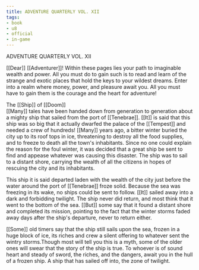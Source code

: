 ```yaml
---
title: ADVENTURE QUARTERLY VOL. XII
tags:
- book
- u8
- official
- in-game
---
```


ADVENTURE QUARTERLY VOL. XII  
  
[[Dear]] [[Adventurer]]! Within these pages lies your path to imaginable wealth and power. All you must do to gain such is to read and learn of the strange and exotic places that hold the keys to your wildest dreams. Enter into a realm where money, power, and pleasure await you. All you must have to gain them is the courage and the heart for adventure!  
  
The [[Ship]] of [[Doom]]  
[[Many]] tales have been handed down from generation to generation about a mighty ship that sailed from the port of [[Tenebrae]]. [[It]] is said that this ship was so big that it actually dwarfed the palace of the [[Tempest]] and needed a crew of hundreds! [[Many]] years ago, a bitter winter buried the city up to its roof tops in ice, threatening to destroy all the food supplies, and to freeze to death all the town's inhabitants. Since no one could explain the reason for the foul winter, it was decided that a great ship be sent to find and appease whatever was causing this disaster. The ship was to sail to a distant shore, carrying the wealth of all the citizens in hopes of rescuing the city and its inhabitants.  
  
This ship it is said departed laden with the wealth of the city just before the water around the port of [[Tenebrae]] froze solid. Because the sea was freezing in its wake, no ships could be sent to follow. [[It]] sailed away into a dark and forbidding twilight. The ship never did return, and most think that it went to the bottom of the sea. [[But]] some say that it found a distant shore and completed its mission, pointing to the fact that the winter storms faded away days after the ship's departure, never to return either.  
  
[[Some]] old timers say that the ship still sails upon the sea, frozen in a huge block of ice, its riches and crew a silent offering to whatever sent the wintry storms.Though most will tell you this is a myth, some of the older ones will swear that the story of the ship is true. To whoever is of sound heart and steady of sword, the riches, and the dangers, await you in the hull of a frozen ship. A ship that has sailed off into, the zone of twilight.